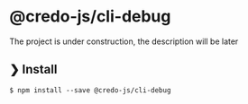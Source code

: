 # @credo-js/cli-debug

The project is under construction, the description will be later

## ❯ Install

```
$ npm install --save @credo-js/cli-debug
```

